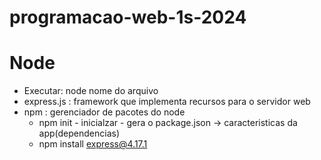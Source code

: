 # programacao-web-1s-2024


# Node 
- Executar:  node  nome do arquivo
- express.js : framework que implementa recursos para o servidor web
- npm : gerenciador de pacotes do node
   * npm init - inicialzar - gera o package.json -> caracteristicas da app(dependencias)
   * npm install express@4.17.1